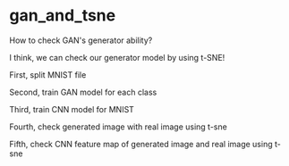 # gan_and_tsne

How to check GAN's generator ability? 

I think, we can check our generator model by using t-SNE!

First, split MNIST file

Second, train GAN model for each class

Third, train CNN model for MNIST

Fourth, check generated image with real image using t-sne

Fifth, check CNN feature map of generated image and real image using t-sne

